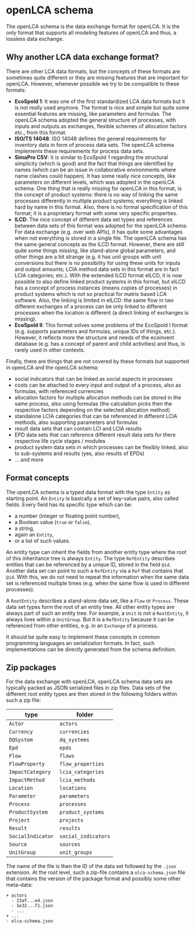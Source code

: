 # openLCA schema

The openLCA schema is the data exchange format for openLCA. It is the only
format that supports all modeling features of openLCA and thus, a lossless data
exchange.

## Why another LCA data exchange format?

There are other LCA data formats, but the concepts of these formats are
sometimes quite different or they are missing features that are important for
openLCA. However, whenever possible we try to be compatible to these formats:

* __EcoSpold 1__: It was one of the first standardized LCA data formats but it
  is not really used anymore. The format is nice and simple but quite some
  essential features are missing, like parameters and formulas. The openLCA
  schema adopted the general structure of processes, with inputs and outputs as
  exchanges, flexible schemes of allocation factors etc., from this format.
* __ISO/TS 14048__: ISO 14048 defines the general requirements for inventory
  data in form of process data sets. The openLCA schema implements these
  requirements for process data sets.
* __SimaPro CSV__: It is similar to EcoSpold 1 regarding the structural
  simplicity (which is good) and the fact that things are identified by names
  (which can be an issue in collaborative environments where name clashes could
  happen). It has some really nice concepts, like parameters on different
  levels, which was adopted in the openLCA schema. One thing that is really
  missing for openLCA in this format, is the concept of product systems: there
  is no way of linking the same processes differently in multiple product
  systems; everything is linked hard by name in this format. Also, there is no
  formal specification of this format; it is a proprietary format with some very
  specific properties.
* __ILCD__: The nice concept of different data set types and references between
  data sets of this format was adopted for the openLCA schema. For data exchange
  (e.g. over web APIs), it has quite some advantages when not everything is
  stored in a single file. The openLCA schema has the same general concepts as
  the ILCD format. However, there are still quite some things missing, like
  stand-alone global parameters, and other things are a bit strange (e.g. it has
  unit groups with unit conversions but there is no possibility for using these
  units for inputs and output amounts; LCIA method data sets in this format are
  in fact LCIA categories; etc.). With the extended ILCD format eILCD, it is now
  possible to also define linked product systems in this format, but eILCD has a
  concept of process instances (means copies of processes) in product systems
  which is not so practical for matrix based LCA software. Also, the linking is
  limited in eILCD: the same flow in two different exchanges of a process can be
  only linked to different processes when the location is different (a direct
  linking of exchanges is missing).
* __EcoSpold II__: This format solves some problems of the EcoSpold I format
  (e.g. supports parameters and formulas, unique IDs of things, etc.). However,
  it reflects more the structure and needs of the ecoinvent database (e.g. has a
  concept of parent and child activities) and thus, is rarely used in other
  contexts.

Finally, there are things that are not covered by these formats but supported in
openLCA and the openLCA schema:

* social indicators that can be linked as social aspects in processes
* costs can be attached to every input and output of a process, also as
  formulas, with referenced currencies
* allocation factors for multiple allocation methods can be stored in the same
  process, also using formulas (the calculation picks then the respective
  factors depending on the selected allocation method)
* standalone LCIA categories that can be referenced in different LCIA methods,
  also supporting parameters and formulas
* result data sets that can contain LCI and LCIA results
* EPD data sets that can reference different result data sets for there
  respective life cycle stages / modules
* product system data sets in which processes can be flexibly linked, also to
  sub-systems and results (yes, also results of EPDs)
* ... and more


## Format concepts

The openLCA schema is a typed data format with the type `Entity` as starting
point. An `Entity` is basically a set of key-value pairs, also called fields.
Every field has its specific type which can be:

* a number (integer or floating point number),
* a Boolean value (`true` or `false`),
* a string,
* again an `Entity`,
* or a list of such values.

An entity type can inherit the fields from another entity type where the root of
this inheritance tree is always `Entity`. The type `RefEntity` describes
entities that can be referenced by a unique ID, stored in the field `@id`.
Another data set can point to such a `RefEntity` via a `Ref` that contains that
`@id`. With this, we do not need to repeat the information when the same data
set is referenced multiple times (e.g. when the same flow is used in different
processes).

A `RootEntity` describes a stand-alone data set, like a `Flow` or `Process`.
These data set types form the root of an entity tree. All other entity types are
always part of such an entity tree. For example, a `Unit` is not a `RootEntity`,
it always lives within a `UnitGroup`. But it is a `RefEntity` because it can be
referenced from other entities, e.g. in an `Exchange` of a process.

It should be quite easy to implement these concepts in common programming
languages an serialization formats. In fact, such implementations can be
directly generated from the schema definition.


## Zip packages

For the data exchange with openLCA, openLCA schema data sets are typically
packed as JSON serialized files in zip files. Data sets of the different root
entity types are then stored in the following folders within such a zip file:

| type              | folder              |
|-------------------|---------------------|
| `Actor`           | `actors`            |
| `Currency`        | `currencies`        |
| `DQSystem`        | `dq_systems`        |
| `Epd`             | `epds`              |
| `Flow`            | `flows`             |
| `FlowProperty`    | `flow_properties`   |
| `ImpactCategory`  | `lcia_categories`   |
| `ImpactMethod`    | `lcia_methods`      |
| `Location`        | `locations`         |
| `Parameter`       | `parameters`        |
| `Process`         | `processes`         |
| `ProductSystem`   | `product_systems`   |
| `Project`         | `projects`          |
| `Result`          | `results`           |
| `SocialIndicator` | `social_indicators` |
| `Source`          | `sources`           |
| `UnitGroup`       | `unit_groups`       |

The name of the file is then the ID of the data set followed by the `.json`
extension. At the root level, such a zip-file contains a `olca-schema.json` file
that contains the version of the package format and possibly some other
meta-data:

```
+ actors
  - 23af...e4.json
  - 1e32...f1.json
  - ...
+ ...
- olca-schema.json
```
